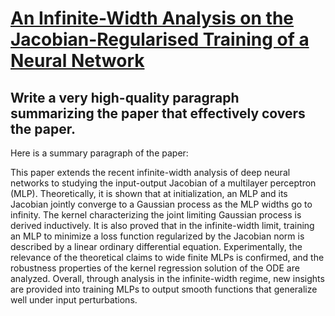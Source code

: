 # [An Infinite-Width Analysis on the Jacobian-Regularised Training of a   Neural Network](https://arxiv.org/abs/2312.03386)

## Write a very high-quality paragraph summarizing the paper that effectively covers the paper.

 Here is a summary paragraph of the paper:

This paper extends the recent infinite-width analysis of deep neural networks to studying the input-output Jacobian of a multilayer perceptron (MLP). Theoretically, it is shown that at initialization, an MLP and its Jacobian jointly converge to a Gaussian process as the MLP widths go to infinity. The kernel characterizing the joint limiting Gaussian process is derived inductively. It is also proved that in the infinite-width limit, training an MLP to minimize a loss function regularized by the Jacobian norm is described by a linear ordinary differential equation. Experimentally, the relevance of the theoretical claims to wide finite MLPs is confirmed, and the robustness properties of the kernel regression solution of the ODE are analyzed. Overall, through analysis in the infinite-width regime, new insights are provided into training MLPs to output smooth functions that generalize well under input perturbations.
